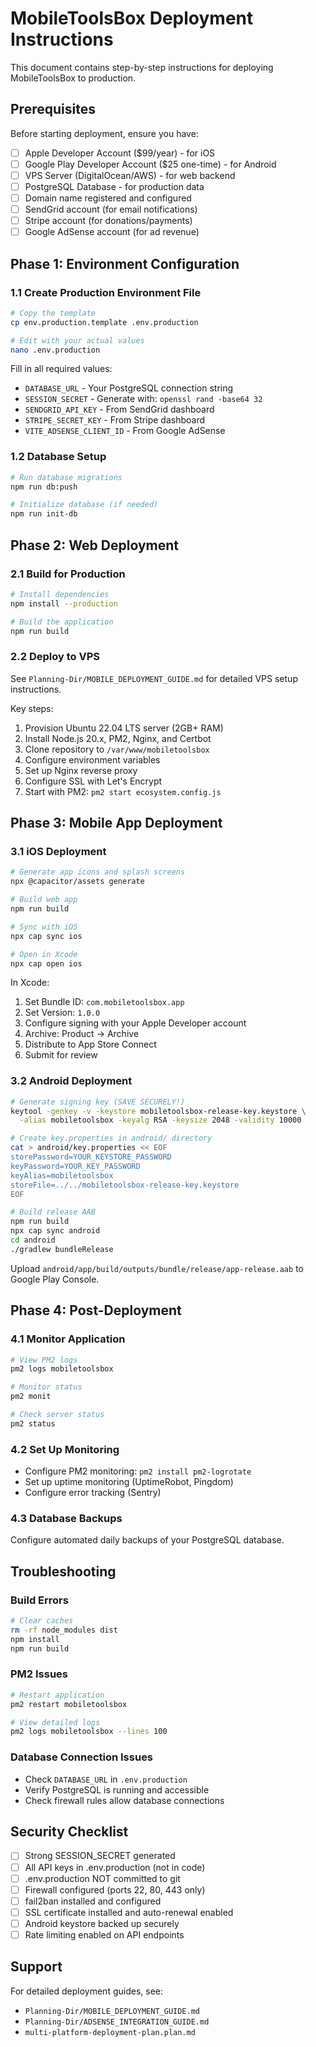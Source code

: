# MobileToolsBox Deployment Instructions

This document contains step-by-step instructions for deploying MobileToolsBox to production.

## Prerequisites

Before starting deployment, ensure you have:

- [ ] Apple Developer Account ($99/year) - for iOS
- [ ] Google Play Developer Account ($25 one-time) - for Android
- [ ] VPS Server (DigitalOcean/AWS) - for web backend
- [ ] PostgreSQL Database - for production data
- [ ] Domain name registered and configured
- [ ] SendGrid account (for email notifications)
- [ ] Stripe account (for donations/payments)
- [ ] Google AdSense account (for ad revenue)

## Phase 1: Environment Configuration

### 1.1 Create Production Environment File

```bash
# Copy the template
cp env.production.template .env.production

# Edit with your actual values
nano .env.production
```

Fill in all required values:
- `DATABASE_URL` - Your PostgreSQL connection string
- `SESSION_SECRET` - Generate with: `openssl rand -base64 32`
- `SENDGRID_API_KEY` - From SendGrid dashboard
- `STRIPE_SECRET_KEY` - From Stripe dashboard
- `VITE_ADSENSE_CLIENT_ID` - From Google AdSense

### 1.2 Database Setup

```bash
# Run database migrations
npm run db:push

# Initialize database (if needed)
npm run init-db
```

## Phase 2: Web Deployment

### 2.1 Build for Production

```bash
# Install dependencies
npm install --production

# Build the application
npm run build
```

### 2.2 Deploy to VPS

See `Planning-Dir/MOBILE_DEPLOYMENT_GUIDE.md` for detailed VPS setup instructions.

Key steps:
1. Provision Ubuntu 22.04 LTS server (2GB+ RAM)
2. Install Node.js 20.x, PM2, Nginx, and Certbot
3. Clone repository to `/var/www/mobiletoolsbox`
4. Configure environment variables
5. Set up Nginx reverse proxy
6. Configure SSL with Let's Encrypt
7. Start with PM2: `pm2 start ecosystem.config.js`

## Phase 3: Mobile App Deployment

### 3.1 iOS Deployment

```bash
# Generate app icons and splash screens
npx @capacitor/assets generate

# Build web app
npm run build

# Sync with iOS
npx cap sync ios

# Open in Xcode
npx cap open ios
```

In Xcode:
1. Set Bundle ID: `com.mobiletoolsbox.app`
2. Set Version: `1.0.0`
3. Configure signing with your Apple Developer account
4. Archive: Product → Archive
5. Distribute to App Store Connect
6. Submit for review

### 3.2 Android Deployment

```bash
# Generate signing key (SAVE SECURELY!)
keytool -genkey -v -keystore mobiletoolsbox-release-key.keystore \
  -alias mobiletoolsbox -keyalg RSA -keysize 2048 -validity 10000

# Create key.properties in android/ directory
cat > android/key.properties << EOF
storePassword=YOUR_KEYSTORE_PASSWORD
keyPassword=YOUR_KEY_PASSWORD
keyAlias=mobiletoolsbox
storeFile=../../mobiletoolsbox-release-key.keystore
EOF

# Build release AAB
npm run build
npx cap sync android
cd android
./gradlew bundleRelease
```

Upload `android/app/build/outputs/bundle/release/app-release.aab` to Google Play Console.

## Phase 4: Post-Deployment

### 4.1 Monitor Application

```bash
# View PM2 logs
pm2 logs mobiletoolsbox

# Monitor status
pm2 monit

# Check server status
pm2 status
```

### 4.2 Set Up Monitoring

- Configure PM2 monitoring: `pm2 install pm2-logrotate`
- Set up uptime monitoring (UptimeRobot, Pingdom)
- Configure error tracking (Sentry)

### 4.3 Database Backups

Configure automated daily backups of your PostgreSQL database.

## Troubleshooting

### Build Errors

```bash
# Clear caches
rm -rf node_modules dist
npm install
npm run build
```

### PM2 Issues

```bash
# Restart application
pm2 restart mobiletoolsbox

# View detailed logs
pm2 logs mobiletoolsbox --lines 100
```

### Database Connection Issues

- Check `DATABASE_URL` in `.env.production`
- Verify PostgreSQL is running and accessible
- Check firewall rules allow database connections

## Security Checklist

- [ ] Strong SESSION_SECRET generated
- [ ] All API keys in .env.production (not in code)
- [ ] .env.production NOT committed to git
- [ ] Firewall configured (ports 22, 80, 443 only)
- [ ] fail2ban installed and configured
- [ ] SSL certificate installed and auto-renewal enabled
- [ ] Android keystore backed up securely
- [ ] Rate limiting enabled on API endpoints

## Support

For detailed deployment guides, see:
- `Planning-Dir/MOBILE_DEPLOYMENT_GUIDE.md`
- `Planning-Dir/ADSENSE_INTEGRATION_GUIDE.md`
- `multi-platform-deployment-plan.plan.md`

